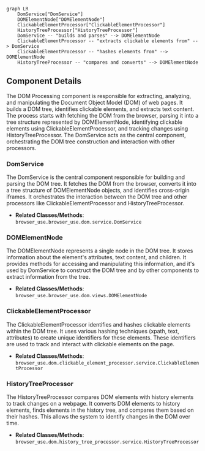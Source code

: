 ```mermaid
graph LR
    DomService["DomService"]
    DOMElementNode["DOMElementNode"]
    ClickableElementProcessor["ClickableElementProcessor"]
    HistoryTreeProcessor["HistoryTreeProcessor"]
    DomService -- "builds and parses" --> DOMElementNode
    ClickableElementProcessor -- "extracts clickable elements from" --> DomService
    ClickableElementProcessor -- "hashes elements from" --> DOMElementNode
    HistoryTreeProcessor -- "compares and converts" --> DOMElementNode
```

## Component Details

The DOM Processing component is responsible for extracting, analyzing, and manipulating the Document Object Model (DOM) of web pages. It builds a DOM tree, identifies clickable elements, and extracts text content. The process starts with fetching the DOM from the browser, parsing it into a tree structure represented by DOMElementNode, identifying clickable elements using ClickableElementProcessor, and tracking changes using HistoryTreeProcessor. The DomService acts as the central component, orchestrating the DOM tree construction and interaction with other processors.

### DomService
The DomService is the central component responsible for building and parsing the DOM tree. It fetches the DOM from the browser, converts it into a tree structure of DOMElementNode objects, and identifies cross-origin iframes. It orchestrates the interaction between the DOM tree and other processors like ClickableElementProcessor and HistoryTreeProcessor.
- **Related Classes/Methods**: `browser_use.browser_use.dom.service.DomService`

### DOMElementNode
The DOMElementNode represents a single node in the DOM tree. It stores information about the element's attributes, text content, and children. It provides methods for accessing and manipulating this information, and it's used by DomService to construct the DOM tree and by other components to extract information from the tree.
- **Related Classes/Methods**: `browser_use.browser_use.dom.views.DOMElementNode`

### ClickableElementProcessor
The ClickableElementProcessor identifies and hashes clickable elements within the DOM tree. It uses various hashing techniques (xpath, text, attributes) to create unique identifiers for these elements. These identifiers are used to track and interact with clickable elements on the page.
- **Related Classes/Methods**: `browser_use.dom.clickable_element_processor.service.ClickableElementProcessor`

### HistoryTreeProcessor
The HistoryTreeProcessor compares DOM elements with history elements to track changes on a webpage. It converts DOM elements to history elements, finds elements in the history tree, and compares them based on their hashes. This allows the system to identify changes in the DOM over time.
- **Related Classes/Methods**: `browser_use.dom.history_tree_processor.service.HistoryTreeProcessor`